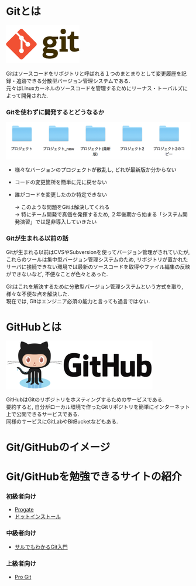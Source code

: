# Gitとは

<img src="/img/001_what_is_git_github/001.png" width="200">

Gitはソースコードをリポジトリと呼ばれる１つのまとまりとして変更履歴を記録・追跡できる分散型バージョン管理システムである.  
元々はLinuxカーネルのソースコードを管理するためにリーナス・トーバルズによって開発された.

### Gitを使わずに開発するとどうなるか

<img src="/img/001_what_is_git_github/002.png" width="600">

- 様々なバージョンのプロジェクトが散乱し, どれが最新版か分からない
- コードの変更箇所を簡単に元に戻せない
- 誰がコードを変更したのか特定できない

  -> このような問題をGitは解決してくれる  
  -> 特にチーム開発で真価を発揮するため, ２年後期から始まる「システム開発演習」では是非導入していきたい

### Gitが生まれる以前の話
Gitが生まれる以前はCVSやSubversionを使ってバージョン管理がされていたが, これらのツールは集中型バージョン管理システムのため, リポジトリが置かれたサーバに接続できない環境では最新のソースコードを取得やファイル編集の反映ができないなど, 不便なことが色々とあった.

<!-- 図 -->

Gitはこれを解決するために分散型バージョン管理システムという方式を取り, 様々な不便な点を解決した.  
現在では, Gitはエンジニア必須の能力と言っても過言ではない.

# GitHubとは

<img src="/img/001_what_is_git_github/003.png" width="400">

GitHubはGitのリポジトリをホスティングするためのサービスである.  
要約すると, 自分がローカル環境で作ったGitリポジトリを簡単にインターネット上で公開できるサービスである.  
同様のサービスにGitLabやBitBucketなどもある.

# Git/GitHubのイメージ

<!-- 図 -->

# Git/GitHubを勉強できるサイトの紹介

### 初級者向け
- [Progate](https://prog-8.com/languages/git)
- [ドットインストール](https://dotinstall.com/lessons/basic_git)

### 中級者向け
- [サルでもわかるGit入門](https://backlog.com/ja/git-tutorial/)

### 上級者向け
- [Pro Git](https://progit-ja.github.io/)
